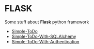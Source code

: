# FLASK
Some stuff about **Flask** python framework

- [Simple-ToDo](simple-todo/)
- [Simple-ToDo-With-SQLAlchemy](simple-todo-with-db/)
- [Simple-ToDo-With-Authentication](simple-todo-with-auth/)

